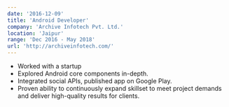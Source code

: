 ```yaml
---
date: '2016-12-09'
title: 'Android Developer'
company: 'Archive Infotech Pvt. Ltd.'
location: 'Jaipur'
range: 'Dec 2016 - May 2018'
url: 'http://archiveinfotech.com/'
---
```


- Worked with a startup
- Explored Android core components in-depth.
- Integrated social APIs, published app on Google Play.
- Proven ability to continuously expand skillset to meet project demands and    deliver high-quality results for clients.
